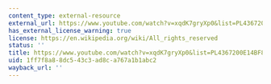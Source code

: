 ```yaml
---
content_type: external-resource
external_url: https://www.youtube.com/watch?v=xqdK7gryXp0&list=PL4367200E14BF8DEF
has_external_license_warning: true
license: https://en.wikipedia.org/wiki/All_rights_reserved
status: ''
title: https://www.youtube.com/watch?v=xqdK7gryXp0&list=PL4367200E14BF8DEF
uid: 1ff7f8a8-8dc5-43c3-ad8c-a767a1b1abc2
wayback_url: ''
---
```

